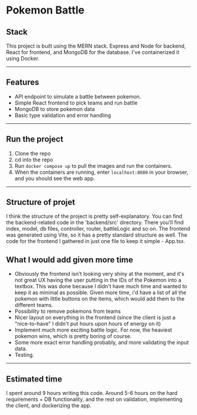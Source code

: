 # Pokemon Battle 

## Stack

This project is built using the MERN stack. Express and Node for backend, React for frontend, and MongoDB for the database. I've containerized it using Docker.

---

## Features

- API endpoint to simulate a battle between pokemon.
- Simple React frontend to pick teams and run battle
- MongoDB to store pokemon data
- Basic type validation and error handling

---

## Run the project

1. Clone the repo
2. cd into the repo
3. Run `docker compose up` to pull the images and run the containers.
4. When the containers are running, enter `localhost:8080` in your browser, and you should see the web app.

---

## Structure of projet

I think the structure of the project is pretty self-explanatory. You can find the backend-related code in the 'backend/src' directory. There you'll find index, model, db files, controller, router, battleLogic and so on. The frontend was generated using Vite, so it has a pretty standard structure as well. The code for the frontend I gathered in just one file to keep it simple - App.tsx.

## What I would add given more time

- Obviously the frontend isn't looking very shiny at the moment, and it's not great UX having the user putting in the IDs of the Pokemon into a textbox. This was done because I didn't have much time and wanted to keep it as minimal as possible. Given more time, i'd have a list of all the pokemon with little buttons on the items, which would add them to the different teams. 
- Possibility to remove pokemons from teams
- Nicer layout on everything in the frontend (since the client is just a "nice-to-have" I didn't put hours upon hours of energy on it)
- Implement much more exciting battle logic. For now, the heaviest pokemon wins, which is pretty boring of course.
- Some more exact error handling probably, and more validating the input data.
- Testing.

---

## Estimated time

I spent around 9 hours writing this code. Around 5-6 hours on the hard requirements + DB functionality, and the rest on validation, implementing the client, and dockerizing the app. 